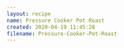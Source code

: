 ```yaml
---
layout: recipe
name: Pressure Cooker Pot Roast
created: 2020-04-19 11:45:28
filename: Pressure-Cooker-Pot-Roast
---
```

